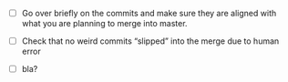 - [ ] Go over briefly on the commits and make sure they are aligned with what you are planning to merge into master.
<!-- ignore-task-list-start -->
- [ ] Check that no weird commits “slipped” into the merge due to human error
<!-- ignore-task-list-end -->
- [ ] bla?